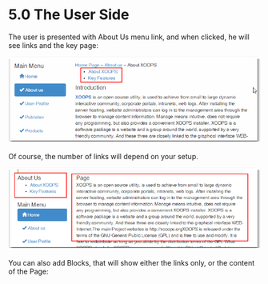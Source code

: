 # 5.0 The User Side

The user is presented with About Us menu link, and when clicked, he will see links and the key page:

![](../assets/image002.png)

Of course, the number of links will depend on your setup.


![](../assets/image010.png)

You can also add Blocks, that will show either the links only, or the content of the Page:
